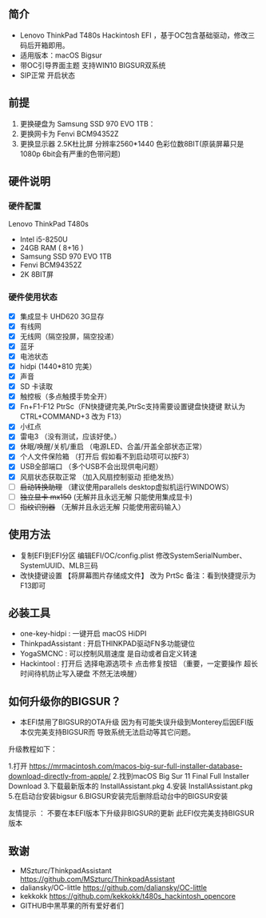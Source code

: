 ## 简介

- Lenovo ThinkPad T480s Hackintosh EFI ，基于OC包含基础驱动，修改三码后开箱即用。
- 适用版本：macOS Bigsur  
- 带OC引导界面主题   支持WIN10 BIGSUR双系统
- SIP正常 开启状态

## 前提

1. 更换硬盘为 Samsung SSD 970 EVO 1TB：
2. 更换网卡为 Fenvi BCM94352Z
3. 更换显示器 2.5K杜比屏 分辨率2560*1440 色彩位数8BIT(原装屏幕只是1080p 6bit会有严重的色带问题)

## 硬件说明

### 硬件配置

Lenovo ThinkPad T480s

- Intel i5-8250U
- 24GB RAM ( 8+16 )
- Samsung SSD 970 EVO 1TB
- Fenvi BCM94352Z
- 2K 8BIT屏

### 硬件使用状态

* [x] 集成显卡 UHD620 3G显存
* [x] 有线网
* [x] 无线网（隔空投屏，隔空投递）
* [x] 蓝牙 
* [x] 电池状态 
* [x] hidpi (1440*810 完美）
* [x] 声音
* [x] SD 卡读取
* [x] 触控板（多点触摸手势全开）
* [x] Fn+F1-F12 PtrSc（FN快捷键完美,PtrSc支持需要设置键盘快捷键 默认为CTRL+COMMAND+3 改为 F13）
* [x] 小红点
* [x] 雷电3 （没有测试，应该好使。）
* [x] 休眠/唤醒/关机/重启 （电源LED、合盖/开盖全部状态正常）
* [x] 个人文件保险箱 （打开后 假如看不到启动项可以按F3）
* [x] USB全部端口 （多个USB不会出现供电问题）
* [x] 风扇状态获取正常 （加入风扇控制驱动 拒绝发热）
* [ ] ~~启动转换助理~~ （建议使用parallels desktop虚拟机运行WINDOWS）
* [ ] ~~独立显卡 mx150~~ (无解并且永远无解 只能使用集成显卡)
* [ ] ~~指纹识别器~~ （无解并且永远无解 只能使用密码输入）

## 使用方法

- 复制EFI到EFI分区 编辑EFI/OC/config.plist 修改SystemSerialNumber、SystemUUID、MLB三码
- 改快捷键设置  【将屏幕图片存储成文件】 改为 PrtSc 备注：看到快捷提示为F13即可

## 必装工具 

- one-key-hidpi : 一键开启 macOS HiDPI
- ThinkpadAssistant : 开启THINKPAD驱动FN多功能键位
- YogaSMCNC : 可以控制风扇速度 是自动或者自定义转速
- Hackintool : 打开后 选择电源选项卡 点击修复按钮 （重要，一定要操作 超长时间待机防止写入硬盘 不然无法唤醒）

## 如何升级你的BIGSUR？

- 本EFI禁用了BIGSUR的OTA升级 因为有可能失误升级到Monterey后因EFI版本仅完美支持BIGSUR而
 导致系统无法启动等其它问题。 
 
 升级教程如下：

1.打开 https://mrmacintosh.com/macos-big-sur-full-installer-database-download-directly-from-apple/
2.找到macOS Big Sur 11 Final Full Installer Download 
3.下载最新版本的 InstallAssistant.pkg 
4.安装 InstallAssistant.pkg
5.在启动台安装bigsur
6.BIGSUR安装完后删除启动台中的BIGSUR安装

友情提示 ： 不要在本EFI版本下升级非BIGSUR的更新 此EFI仅完美支持BIGSUR版本

## 致谢

- MSzturc/ThinkpadAssistant https://github.com/MSzturc/ThinkpadAssistant
- daliansky/OC-little https://github.com/daliansky/OC-little
- kekkokk https://github.com/kekkokk/t480s_hackintosh_opencore
- GITHUB中黑苹果的所有爱好者们
